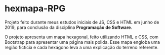 # hexmapa-RPG
Projeto feito durante meus estudos iniciais de JS, CSS e HTML em junho de 2019, para conclusão da disciplina 
**Programação de Software**.

O projeto apresenta um mapa hexagonal, feito utilizando HTML e CSS, com Bootstrap para apresentar uma página mais polida. Esse mapa engloba uma região fictícia e cada hexágono leva a uma explicação do terreno referente.